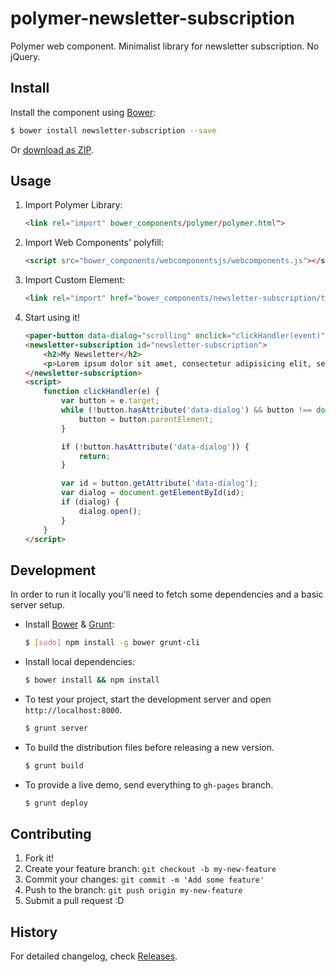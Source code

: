 # polymer-newsletter-subscription
Polymer web component. Minimalist library for newsletter subscription. No jQuery.

## Install

Install the component using [Bower](http://bower.io/):

```sh
$ bower install newsletter-subscription --save
```

Or [download as ZIP](https://github.com/kilombo/newsletter-subscription/archive/master.zip).

## Usage

1. Import Polymer Library:

    ```html
    <link rel="import" bower_components/polymer/polymer.html">
    ```

2. Import Web Components' polyfill:

    ```html
    <script src="bower_components/webcomponentsjs/webcomponents.js"></script>
    ```

3. Import Custom Element:

    ```html
    <link rel="import" href="bower_components/newsletter-subscription/twitter-button.html">
    ```

3. Start using it!

    ```html
    <paper-button data-dialog="scrolling" onclick="clickHandler(event)">Newsletter</paper-button>
    <newsletter-subscription id="newsletter-subscription">
        <h2>My Newsletter</h2>
        <p>Lorem ipsum dolor sit amet, consectetur adipisicing elit, sed do eiusmod tempor incididunt ut labore et dolore magna aliqua. Ut enim ad minim veniam, quis nostrud exercitation ullamco laboris nisi ut aliquip ex ea commodo consequat. Duis aute irure dolor in reprehenderit in voluptate velit esse cillum dolore eu fugiat nulla pariatur. Excepteur sint occaecat cupidatat non proident, sunt in culpa qui officia deserunt mollit anim id est laborum.</p>
    </newsletter-subscription>
    <script>
        function clickHandler(e) {
            var button = e.target;
            while (!button.hasAttribute('data-dialog') && button !== document.body) {
                button = button.parentElement;
            }

            if (!button.hasAttribute('data-dialog')) {
                return;
            }

            var id = button.getAttribute('data-dialog');
            var dialog = document.getElementById(id);
            if (dialog) {
                dialog.open();
            }
        }
    </script>
    ```

## Development

In order to run it locally you'll need to fetch some dependencies and a basic server setup.

* Install [Bower](http://bower.io/) & [Grunt](http://gruntjs.com/):

    ```sh
    $ [sudo] npm install -g bower grunt-cli
    ```

* Install local dependencies:

    ```sh
    $ bower install && npm install
    ```

* To test your project, start the development server and open `http://localhost:8000`.

    ```sh
    $ grunt server
    ```

* To build the distribution files before releasing a new version.

    ```sh
    $ grunt build
    ```

* To provide a live demo, send everything to `gh-pages` branch.

    ```sh
    $ grunt deploy
    ```

## Contributing

1. Fork it!
2. Create your feature branch: `git checkout -b my-new-feature`
3. Commit your changes: `git commit -m 'Add some feature'`
4. Push to the branch: `git push origin my-new-feature`
5. Submit a pull request :D

## History

For detailed changelog, check [Releases](https://github.com/kilombo/newsletter-subscription/releases).